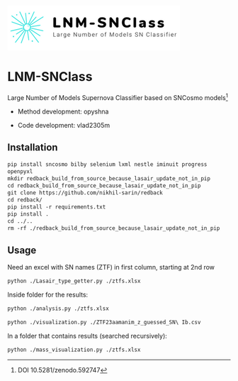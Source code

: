 ![alt text](https://github.com/opyshna/LNM-SNClass/blob/main/Logo.png)
# LNM-SNClass
Large Number of Models Supernova Classifier based on SNCosmo models[^1]

- Method development: opyshna

- Code development: vlad2305m

[^1]: DOI 10.5281/zenodo.592747

## Installation
```fish
pip install sncosmo bilby selenium lxml nestle iminuit progress openpyxl
mkdir redback_build_from_source_because_lasair_update_not_in_pip
cd redback_build_from_source_because_lasair_update_not_in_pip
git clone https://github.com/nikhil-sarin/redback
cd redback/
pip install -r requirements.txt
pip install .
cd ../..
rm -rf ./redback_build_from_source_because_lasair_update_not_in_pip
```
## Usage
Need an excel with SN names (ZTF) in first column, starting at 2nd row
```sh
python ./Lasair_type_getter.py ./ztfs.xlsx
```
Inside folder for the results:
```sh
python ./analysis.py ./ztfs.xlsx
```
```sh
python ./visualization.py ./ZTF23aamanim_z_guessed_SN\ Ib.csv
```
In a folder that contains results (searched recursively):
```sh
python ./mass_visualization.py ./ztfs.xlsx
```
